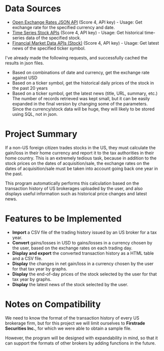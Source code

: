 # Data Sources

- [Open Exchange Rates JSON API](https://docs.openexchangerates.org/) (Score 4, API key) - Usage: Get exchange rate for the specified currency and date.
- [Time Series Stock APIs](https://www.alphavantage.co/documentation/) (Score 4, API key) - Usage: Get historical time-series data of the specified stock.
- [Financial Market Data APIs (Stock)](https://polygon.io/) (Score 4, API key) - Usage: Get latest news of the specified ticker symbol.

I've already made the following requests, and successfully cached the results in json files.
- Based on combinations of date and currency, get the exchange rate against USD
- Based on a ticker symbol, get the historical daily prices of the stock in the past 20 years
- Based on a ticker symbol, get the latest news (title, URL, summary, etc.)
The number of records retrieved was kept small, but it can be easily expanded in the final version by changing some of the parameters. Since the currency/stock data will be huge, they will likely to be stored using SQL, not in json.


# Project Summary

If a non-US foreign citizen trades stocks in the US, they must calculate the gain/loss in their home currency and report it to the tax authorities in their home country. This is an extremely tedious task, because in addition to the stock prices on the dates of acquisition/sale, the exchange rates on the dates of acquisition/sale must be taken into account going back one year in the past.

This program automatically performs this calculation based on the transaction history of US brokerages uploaded by the user, and also displays useful information such as historical price changes and latest news.

# Features to be Implemented

 - **Import** a CSV file of the trading history issued by an US broker for a tax year.
 - **Convert** gains/losses in USD to gains/losses in a currency chosen by the user, based on the exchange rates on each trading day.
 - **Display and export** the converted transaction history as a HTML table and a CSV file.
 - **Display** the changes in net gain/loss in a currency chosen by the user for that tax year by graphs.
 - **Display** the end-of-day prices of the stock selected by the user for that tax year by graphs.
 - **Display** the latest news of the stock selected by the user.

# Notes on Compatibility

 We need to know the format of the transaction history of every US brokerage firm, but for this project we will limit ourselves to **Firstrade Securities Inc.**, for which we were able to obtain a sample file.
 
 However, the program will be designed with expandability in mind, so that it can support the formats of other brokers by adding functions in the future.